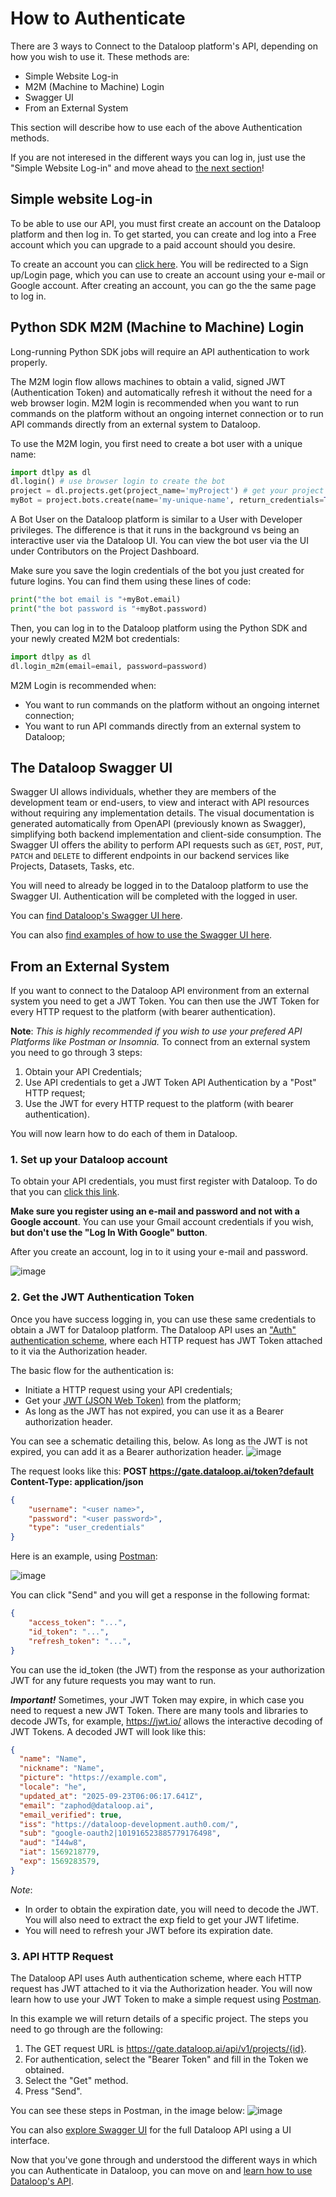 # How to Authenticate
There are 3 ways to Connect to the Dataloop platform's API, depending on how you wish to use it. These methods are:
- Simple Website Log-in
- M2M (Machine to Machine) Login 
- Swagger UI 
- From an External System

This section will describe how to use each of the above Authentication methods. 

If you are not interesed in the different ways you can log in, just use the "Simple Website Log-in" and move ahead to [the next section](./2.%20SwaggerUI_API-Guide.md)!

## Simple website Log-in
To be able to use our API, you must first create an account on the Dataloop platform and then log in.  To get started, you can create and log into a Free account which you can upgrade to a paid account should you desire.

To create an account you can [click here](https://console.dataloop.ai/welcome). You will be redirected to a Sign up/Login page, which you can use to create an account using your e-mail or Google account. After creating an account, you can go the the same page to log in.

## Python SDK M2M (Machine to Machine) Login 
Long-running Python SDK jobs will require an API authentication to work properly.

The M2M login flow allows machines to obtain a valid, signed JWT (Authentication Token) and automatically refresh it without the need for a web browser login.
M2M login is recommended when you want to run commands on the platform without an ongoing internet connection or to run API commands directly from an 
external system to Dataloop.

To use the M2M login, you first need to create a bot user with a unique name:

```python
import dtlpy as dl
dl.login() # use browser login to create the bot
project = dl.projects.get(project_name='myProject') # get your project
myBot = project.bots.create(name='my-unique-name', return_credentials=True)
```

A Bot User on the Dataloop platform is similar to a User with Developer privileges.  The difference is that it runs in the background vs being an interactive user via the Dataloop UI.  You can view the bot user via the UI under Contributors on the Project Dashboard.



Make sure you save the login credentials of the bot you just created for future logins. You can find them using these lines of code:

```python
print("the bot email is "+myBot.email)
print("the bot password is "+myBot.password)
```

Then, you can log in to the Dataloop platform using the Python SDK and your newly created M2M bot credentials:

```python
import dtlpy as dl
dl.login_m2m(email=email, password=password)
```


M2M Login is recommended when:
- You want to run commands on the platform without an ongoing internet connection;
- You want to run API commands directly from an external system to Dataloop;

## The Dataloop Swagger UI 
Swagger UI allows individuals, whether they are members of the development team or end-users, to view and interact with API resources without requiring any implementation details. The visual documentation is generated automatically from OpenAPI (previously known as Swagger), simplifying both backend implementation and client-side consumption. The Swagger UI offers the ability to perform API requests such as ```GET```, ```POST```, ```PUT```, ```PATCH``` and ```DELETE``` to different endpoints in our backend services like Projects, Datasets, Tasks, etc.

You will need to already be logged in to the Dataloop platform to use the Swagger UI. Authentication will be completed with the logged in user.

You can [find Dataloop's Swagger UI here](https://gate.dataloop.ai/api/v1/docs/#/).

You can also [find examples of how to use the Swagger UI here](https://dataloop.ai/docs/swagger-ui-example).

## From an External System 
If you want to connect to the Dataloop API environment from an external system you need to get a JWT Token. You can then use the JWT Token for every HTTP request to the platform (with bearer authentication).

**Note**: *This is highly recommended if you wish to use your prefered API Platforms like Postman or Insomnia.*
To connect from an external system you need to go through 3 steps:
1. Obtain your API Credentials;
2. Use API credentials to get a JWT Token API Authentication by a "Post" HTTP request;
3. Use the JWT for every HTTP request to the platform (with bearer authentication).

You will now learn how to do each of them in Dataloop.

### 1. Set up your Dataloop account
To obtain your API credentials, you must first register with Dataloop. To do that you can [click this link](https://console.dataloop.ai/welcome).

**Make sure you register using an e-mail and password and not with a Google account**. You can use your Gmail account credentials if you wish, **but don't use the "Log In With Google" button**. 

After you create an account, log in to it using your e-mail and password.

![image](https://user-images.githubusercontent.com/58508793/219412890-b6f75d07-8088-4c69-a270-29eba19e70d3.png)

### 2. Get the JWT Authentication Token
Once you have success logging in, you can use these same credentials to obtain a JWT for Dataloop platform.
The Dataloop API uses an ["Auth" authentication scheme](https://oauth.net/2/bearer-tokens/), where each HTTP request has JWT Token attached to it via the Authorization header.

The basic flow for the authentication is:
- Initiate a HTTP request using your API credentials;
- Get your [JWT (JSON Web Token)](https://jwt.io/introduction) from the platform;
- As long as the JWT has not expired, you can use it as a Bearer authorization header.

You can see a schematic detailing this, below.
As long as the JWT is not expired, you can add it as a Bearer authorization header.
![image](https://user-images.githubusercontent.com/58508793/219415230-84421dbc-be0c-40ad-bb6f-8407bfd17574.png)

The request looks like this:
**POST https://gate.dataloop.ai/token?default**
**Content-Type: application/json**
```json
{
    "username": "<user name>",
    "password": "<user password>",
    "type": "user_credentials"
}
```
Here is an example, using [Postman](https://www.postman.com/downloads/):

![image](https://user-images.githubusercontent.com/58508793/219416875-935ec9c2-cdc4-43b7-b914-3fdbca146fcb.png)

You can click "Send" and you will get a response in the following format:
```json
{
    "access_token": "...",
    "id_token": "...",
    "refresh_token": "...",
}
```
You can use the id_token (the JWT) from the response as your authorization JWT for any future requests you may want to run.

***Important!***
Sometimes, your JWT Token may expire, in which case you need to request a new JWT Token.
There are many tools and libraries to decode JWTs, for example, https://jwt.io/ allows the interactive decoding of JWT Tokens.
A decoded JWT will look like this:
```json
{
  "name": "Name",
  "nickname": "Name",
  "picture": "https://example.com",
  "locale": "he",
  "updated_at": "2025-09-23T06:06:17.641Z",
  "email": "zaphod@dataloop.ai",
  "email_verified": true,
  "iss": "https://dataloop-development.auth0.com/",
  "sub": "google-oauth2|101916523885779176498",
  "aud": "I44w8",
  "iat": 1569218779,
  "exp": 1569283579,
}
```
*Note*:
- In order to obtain the expiration date, you will need to decode the JWT. You will also need to extract the exp field to get your JWT lifetime.
- You will need to refresh your JWT before its expiration date.

### 3. API HTTP Request
The Dataloop API uses Auth authentication scheme, where each HTTP request has JWT attached to it via the Authorization header.
You will now learn how to use your JWT Token to make a simple request using [Postman](https://www.postman.com/downloads/).

In this example we will return details of a specific project. The steps you need to go through are the following:
1. The GET request URL is https://gate.dataloop.ai/api/v1/projects/{id}.
2. For authentication, select the "Bearer Token" and fill in the Token we obtained.
3. Select the "Get" method.
4. Press "Send".

You can see these steps in Postman, in the image below:
![image](https://user-images.githubusercontent.com/58508793/219420355-01e22498-ea82-4548-aa0e-2b1ddecb9632.png)

You can also [explore Swagger UI](https://gate.dataloop.ai/api/v1/docs/) for the full Dataloop API using a UI interface.


Now that you've gone through and understood the different ways in which you can Authenticate in Dataloop, you can move on and [learn how to use Dataloop's API](./2.%20SwaggerUI_API-Guide.md).
